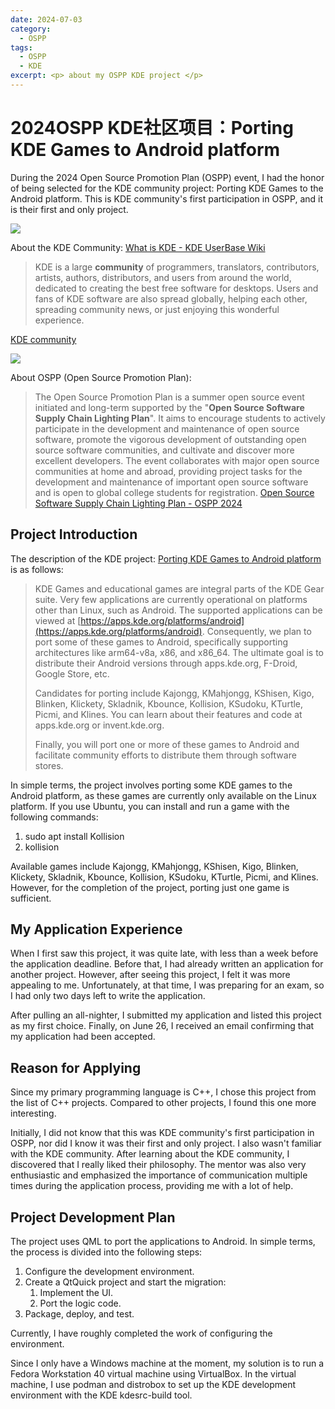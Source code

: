 ```yaml
---
date: 2024-07-03
category:
  - OSPP
tags:
  - OSPP
  - KDE
excerpt: <p> about my OSPP KDE project </p>
---
```



# 2024OSPP KDE社区项目：Porting KDE Games to Android platform

During the 2024 Open Source Promotion Plan (OSPP) event, I had the honor of being selected for the KDE community project: Porting KDE Games to the Android platform. This is KDE community's first participation in OSPP, and it is their first and only project.



<img src="https://upload.wikimedia.org/wikipedia/commons/thumb/8/8d/KDE_logo.svg/330px-KDE_logo.svg.png">

About the KDE Community: [What is KDE - KDE UserBase Wiki](https://userbase.kde.org/What_is_KDE/zh-cn)

> KDE is a large **community** of programmers, translators, contributors, artists, authors, distributors, and users from around the world, dedicated to creating the best free software for desktops. Users and fans of KDE software are also spread globally, helping each other, spreading community news, or just enjoying this wonderful experience.

[KDE community](https://kde.org/zh-cn/)


<img src="https://summer-ospp.ac.cn/help/assets/logo.svg">

About OSPP (Open Source Promotion Plan):

> The Open Source Promotion Plan is a summer open source event initiated and long-term supported by the "**Open Source Software Supply Chain Lighting Plan**". It aims to encourage students to actively participate in the development and maintenance of open source software, promote the vigorous development of outstanding open source software communities, and cultivate and discover more excellent developers. The event collaborates with major open source communities at home and abroad, providing project tasks for the development and maintenance of important open source software and is open to global college students for registration. [Open Source Software Supply Chain Lighting Plan - OSPP 2024](https://summer-ospp.ac.cn/?lang=en)


## Project Introduction

The description of the KDE project: [Porting KDE Games to Android platform](https://summer-ospp.ac.cn/org/prodetail/24b5c0531?list=org&navpage=org) is as follows:

> KDE Games and educational games are integral parts of the KDE Gear suite. Very few applications are currently operational on platforms other than Linux, such as Android. The supported applications can be viewed at [https://apps.kde.org/platforms/android](https://apps.kde.org/platforms/android). Consequently, we plan to port some of these games to Android, specifically supporting architectures like arm64-v8a, x86, and x86_64. The ultimate goal is to distribute their Android versions through apps.kde.org, F-Droid, Google Store, etc.
> 
> Candidates for porting include Kajongg, KMahjongg, KShisen, Kigo, Blinken, Klickety, Skladnik, Kbounce, Kollision, KSudoku, KTurtle, Picmi, and Klines. You can learn about their features and code at apps.kde.org or invent.kde.org.
> 
> Finally, you will port one or more of these games to Android and facilitate community efforts to distribute them through software stores.

In simple terms, the project involves porting some KDE games to the Android platform, as these games are currently only available on the Linux platform. If you use Ubuntu, you can install and run a game with the following commands:

1. sudo apt install Kollision
2. kollision

Available games include Kajongg, KMahjongg, KShisen, Kigo, Blinken, Klickety, Skladnik, Kbounce, Kollision, KSudoku, KTurtle, Picmi, and Klines. However, for the completion of the project, porting just one game is sufficient.

## My Application Experience

When I first saw this project, it was quite late, with less than a week before the application deadline. Before that, I had already written an application for another project. However, after seeing this project, I felt it was more appealing to me. Unfortunately, at that time, I was preparing for an exam, so I had only two days left to write the application.

After pulling an all-nighter, I submitted my application and listed this project as my first choice. Finally, on June 26, I received an email confirming that my application had been accepted.

## Reason for Applying

Since my primary programming language is C++, I chose this project from the list of C++ projects. Compared to other projects, I found this one more interesting.

Initially, I did not know that this was KDE community's first participation in OSPP, nor did I know it was their first and only project. I also wasn't familiar with the KDE community. After learning about the KDE community, I discovered that I really liked their philosophy. The mentor was also very enthusiastic and emphasized the importance of communication multiple times during the application process, providing me with a lot of help.

## Project Development Plan

The project uses QML to port the applications to Android. In simple terms, the process is divided into the following steps:

1. Configure the development environment.
2. Create a QtQuick project and start the migration:
    1. Implement the UI.
    2. Port the logic code.
3. Package, deploy, and test.

Currently, I have roughly completed the work of configuring the environment.

Since I only have a Windows machine at the moment, my solution is to run a Fedora Workstation 40 virtual machine using VirtualBox. In the virtual machine, I use podman and distrobox to set up the KDE development environment with the KDE kdesrc-build tool.